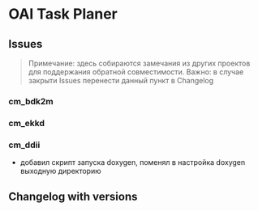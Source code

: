 # OAI Task Planer

## Issues

>Примечание: здесь собираются замечания из других проектов для поддержания обратной совместимости.
>Важно: в случае закрыти Issues перенести данный пункт в Changelog

### cm_bdk2m

### cm_ekkd

### cm_ddii

* добавил скрипт запуска doxygen, поменял в настройка doxygen выходную директорию

## Changelog with versions
